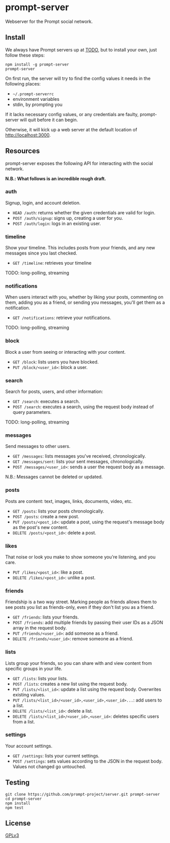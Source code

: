 # prompt-server

Webserver for the Prompt social network.

## Install

We always have Prompt servers up at [TODO](#TODO), but to install your own, just follow these steps:

    npm install -g prompt-server
    prompt-server

On first run, the server will try to find the config values it needs in the following places:

* `~/.prompt-serverrc`
* environment variables
* stdin, by prompting you

If it lacks necessary config values, or any credentials are faulty, prompt-server will quit before it can begin.

Otherwise, it will kick up a web server at the default location of <http://localhost:3000>.

## Resources

prompt-server exposes the following API for interacting with the social network.

**N.B.: What follows is an incredible rough draft.**

### auth

Signup, login, and account deletion.

* `HEAD /auth`: returns whether the given credentials are valid for login.
* `POST /auth/signup`: signs up, creating a user for you.
* `POST /auth/login`: logs in an existing user.

### timeline

Show your timeline. This includes posts from your friends, and any new messages since you last checked.

* `GET /timeline`: retrieves your timeline

TODO: long-polling, streaming

### notifications

When users interact with you, whether by liking your posts, commenting on them, adding you as a friend, or sending you messages, you'll get them as a notification.

* `GET /notifications`: retrieve your notifications.

TODO: long-polling, streaming

### block

Block a user from seeing or interacting with your content.

* `GET /block`: lists users you have blocked.
* `PUT /block/<user_id>`: block a user.

### search

Search for posts, users, and other information:

* `GET /search`: executes a search.
* `POST /search`: executes a search, using the request body instead of query parameters.

TODO: long-polling, streaming

### messages

Send messages to other users.

* `GET /messages`: lists messages you've received, chronologically.
* `GET /messages/sent`: lists your sent messages, chronologically.
* `POST /messages/<user_id>`: sends a user the request body as a message.

N.B.: Messages cannot be deleted or updated.

### posts

Posts are content: text, images, links, documents, video, etc.

* `GET /posts`: lists your posts chronologically.
* `POST /posts`: create a new post.
* `PUT /posts/<post_id>`: update a post, using the request's message body as the post's new content.
* `DELETE /posts/<post_id>`: delete a post.

### likes

That noise or look you make to show someone you're listening, and you care.

* `PUT /likes/<post_id>`: like a post.
* `DELETE /likes/<post_id>`: unlike a post.

### friends

Friendship is a two way street. Marking people as friends allows them to see posts you list as friends-only, even if they don't list you as a friend.

* `GET /friends`: lists your friends.
* `POST /friends`: add multiple friends by passing their user IDs as a JSON array in the request body.
* `PUT /friends/<user_id>`: add someone as a friend.
* `DELETE /friends/<user_id>`: remove someone as a friend.

### lists

Lists group your friends, so you can share with and view content from specific groups in your life.

* `GET /lists`: lists your lists.
* `POST /lists`: creates a new list using the request body.
* `PUT /lists/<list_id>`: update a list using the request body. Overwrites existing values.
* `PUT /lists/<list_id>/<user_id>,<user_id>,<user_id>...`: add users to a list.
* `DELETE /lists/<list_id>`: delete a list.
* `DELETE /lists/<list_id>/<user_id>,<user_id>`: deletes specific users from a list.

### settings

Your account settings.

* `GET /settings`: lists your current settings.
* `POST /settings`: sets values according to the JSON in the request body. Values not changed go untouched.

## Testing

    git clone https://github.com/prompt-project/server.git prompt-server
    cd prompt-server
    npm install
    npm test

## License

[GPLv3](http://opensource.org/licenses/GPL-3.0)
